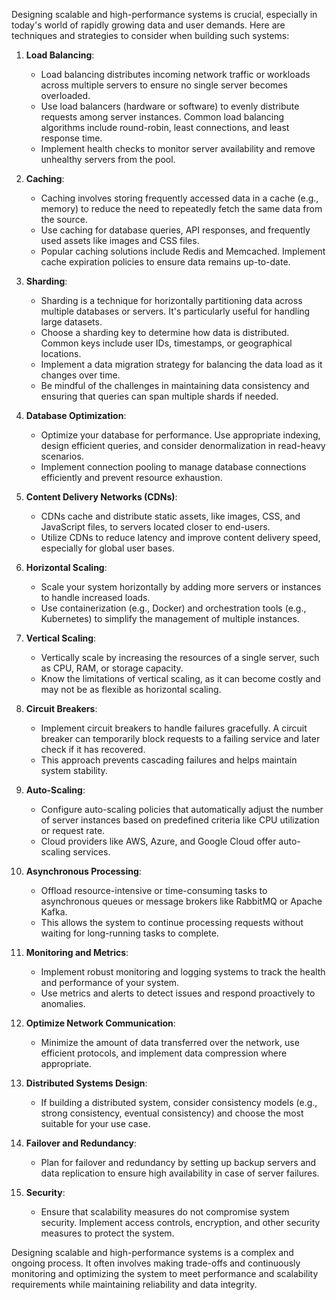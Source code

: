Designing scalable and high-performance systems is crucial, especially in today's world of rapidly growing data and user demands. Here are techniques and strategies to consider when building such systems:

1. **Load Balancing**:
   - Load balancing distributes incoming network traffic or workloads across multiple servers to ensure no single server becomes overloaded.
   - Use load balancers (hardware or software) to evenly distribute requests among server instances. Common load balancing algorithms include round-robin, least connections, and least response time.
   - Implement health checks to monitor server availability and remove unhealthy servers from the pool.

2. **Caching**:
   - Caching involves storing frequently accessed data in a cache (e.g., memory) to reduce the need to repeatedly fetch the same data from the source.
   - Use caching for database queries, API responses, and frequently used assets like images and CSS files.
   - Popular caching solutions include Redis and Memcached. Implement cache expiration policies to ensure data remains up-to-date.

3. **Sharding**:
   - Sharding is a technique for horizontally partitioning data across multiple databases or servers. It's particularly useful for handling large datasets.
   - Choose a sharding key to determine how data is distributed. Common keys include user IDs, timestamps, or geographical locations.
   - Implement a data migration strategy for balancing the data load as it changes over time.
   - Be mindful of the challenges in maintaining data consistency and ensuring that queries can span multiple shards if needed.

4. **Database Optimization**:
   - Optimize your database for performance. Use appropriate indexing, design efficient queries, and consider denormalization in read-heavy scenarios.
   - Implement connection pooling to manage database connections efficiently and prevent resource exhaustion.

5. **Content Delivery Networks (CDNs)**:
   - CDNs cache and distribute static assets, like images, CSS, and JavaScript files, to servers located closer to end-users.
   - Utilize CDNs to reduce latency and improve content delivery speed, especially for global user bases.

6. **Horizontal Scaling**:
   - Scale your system horizontally by adding more servers or instances to handle increased loads.
   - Use containerization (e.g., Docker) and orchestration tools (e.g., Kubernetes) to simplify the management of multiple instances.

7. **Vertical Scaling**:
   - Vertically scale by increasing the resources of a single server, such as CPU, RAM, or storage capacity.
   - Know the limitations of vertical scaling, as it can become costly and may not be as flexible as horizontal scaling.

8. **Circuit Breakers**:
   - Implement circuit breakers to handle failures gracefully. A circuit breaker can temporarily block requests to a failing service and later check if it has recovered.
   - This approach prevents cascading failures and helps maintain system stability.

9. **Auto-Scaling**:
   - Configure auto-scaling policies that automatically adjust the number of server instances based on predefined criteria like CPU utilization or request rate.
   - Cloud providers like AWS, Azure, and Google Cloud offer auto-scaling services.

10. **Asynchronous Processing**:
    - Offload resource-intensive or time-consuming tasks to asynchronous queues or message brokers like RabbitMQ or Apache Kafka.
    - This allows the system to continue processing requests without waiting for long-running tasks to complete.

11. **Monitoring and Metrics**:
    - Implement robust monitoring and logging systems to track the health and performance of your system.
    - Use metrics and alerts to detect issues and respond proactively to anomalies.

12. **Optimize Network Communication**:
    - Minimize the amount of data transferred over the network, use efficient protocols, and implement data compression where appropriate.

13. **Distributed Systems Design**:
    - If building a distributed system, consider consistency models (e.g., strong consistency, eventual consistency) and choose the most suitable for your use case.

14. **Failover and Redundancy**:
    - Plan for failover and redundancy by setting up backup servers and data replication to ensure high availability in case of server failures.

15. **Security**:
    - Ensure that scalability measures do not compromise system security. Implement access controls, encryption, and other security measures to protect the system.

Designing scalable and high-performance systems is a complex and ongoing process. It often involves making trade-offs and continuously monitoring and optimizing the system to meet performance and scalability requirements while maintaining reliability and data integrity.
